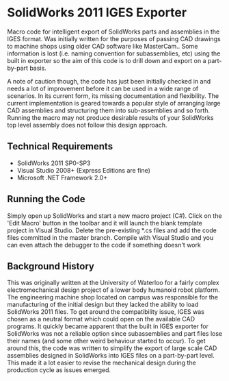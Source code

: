 SolidWorks 2011 IGES Exporter
=============================

Macro code for intelligent export of SolidWorks parts and assemblies in the IGES format. Was initially written for the purposes of passing CAD drawings to machine shops using older CAD software like MasterCam.. Some information is lost (i.e. naming convention for subassemblies, etc) using the built in exporter so the aim of this code is to drill down and export on a part-by-part basis.

A note of caution though, the code has just been initially checked in and needs a lot of improvement before it can be used in a wide range of scenarios. In its current form, its missing documentation and flexibility. The current implementation is geared towards a popular style of arranging large CAD assemblies and structuring them into sub-assemblies and so forth. Running the macro may not produce desirable results of your SolidWorks top level assembly does not follow this design approach. 

Technical Requirements
----------------------
* SolidWorks 2011 SP0-SP3
* Visual Studio 2008+ (Express Editions are fine)
* Microsoft .NET Framework 2.0+ 

Running the Code
----------------
Simply open up SolidWorks and start a new macro project (C#). Click on the 'Edit Macro' button in the toolbar and it will launch the blank template project in Visual Studio. Delete the pre-existing *.cs files and add the code files committed in the master branch. Compile with Visual Studio and you can even attach the debugger to the code if something doesn't work 

Background History
------------------
This was originally written at the University of Waterloo for a fairly complex electromechanical design project of a lower body humanoid robot platform. The engineering machine shop located on campus was responsible for the manufacturing of the initial design but they lacked the ability to load SolidWorks 2011 files. To get around the compatibility issue, IGES was chosen as a neutral format which could open on the available CAD programs. It quickly became apparent that the built in IGES exporter for SolidWorks was not a reliable option since subassemblies and part files lose their names (and some other weird behaviour started to occur). To get around this, the code was written to simplify the export of large scale CAD assemblies designed in SolidWorks into IGES files on a part-by-part level. This made it a lot easier to revise the mechanical design during the production cycle as issues emerged. 